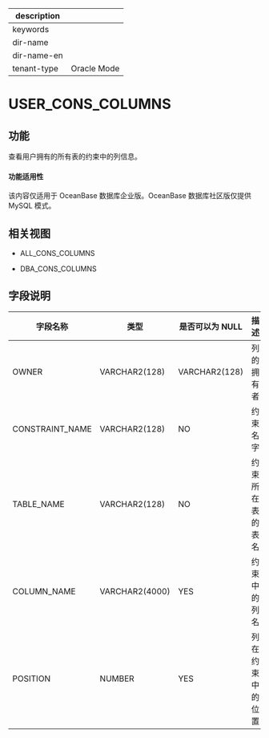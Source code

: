 |description||
|---|---|
|keywords||
|dir-name||
|dir-name-en||
|tenant-type|Oracle Mode|

USER_CONS_COLUMNS
======================================

功能
-----------

查看用户拥有的所有表的约束中的列信息。

  <main id="notice" >
    <h4>功能适用性</h4>
    <p>该内容仅适用于 OceanBase 数据库企业版。OceanBase 数据库社区版仅提供 MySQL 模式。</p>
  </main>

相关视图
-------------

* ALL_CONS_COLUMNS

* DBA_CONS_COLUMNS

字段说明
-------------

|    **字段名称**     |     **类型**     | **是否可以为 NULL** |  **描述**  |
|-----------------|----------------|----------------|----------|
| OWNER           | VARCHAR2(128)  | VARCHAR2(128)  | 列的拥有者    |
| CONSTRAINT_NAME | VARCHAR2(128)  | NO             | 约束名字     |
| TABLE_NAME      | VARCHAR2(128)  | NO             | 约束所在表的表名 |
| COLUMN_NAME     | VARCHAR2(4000) | YES            | 约束中的列名   |
| POSITION        | NUMBER         | YES            | 列在约束中的位置 |
